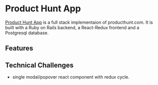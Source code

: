 # Product Hunt App

[Product Hunt App](https://productjadt.herokuapp.com/#/) is a full stack implementaion of producthunt.com.  It is built with a Ruby on Rails backend, a React-Redux frontend and a Postgresql database.

## Features

## Technical Challenges
* single modal/popover react component with redux cycle.


